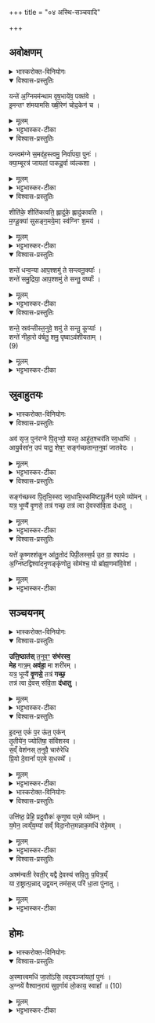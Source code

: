 +++
title = "०४ अस्थि-सञ्चयादि"

+++

## अवोक्षणम्
<details><summary>भास्करोक्त-विनियोगः</summary>

1अस्थिसञ्चयने क्षीरमिश्रोदकेन  
उदुम्बर-शाखया  
अस्थीन्य् अवोक्षति - यं त इति पञ्चभिः ॥ 
</details>

<details open><summary>विश्वास-प्रस्तुतिः</summary>

यन्ते॑ अ॒ग्निमम॑न्थाम वृष॒भाये॑व॒ पक्त॑वे ।  
इ॒मन्तꣳ श॑मयामसि ख्षी॒रेण॑ चोद॒केन॑ च ।  
</details>

<details><summary>मूलम्</summary>

यन्ते॑ अ॒ग्निमम॑न्थाम वृष॒भाये॑व॒ पक्त॑वे ।  
इ॒मन्तꣳ श॑मयामसि ख्षी॒रेण॑ चोद॒केन॑ च ।  
</details>

<details><summary>भट्टभास्कर-टीका</summary>

हे प्रेत! यम् अग्निं ते त्वदर्थम् अमन्थाम आधानकाले मथितवन्तः वयं वृषभायेव । द्वितीयार्थे चतुर्थी । वृषभमिव पक्तवे । तुमर्थे तवेप्रत्ययः । यथा आतिथ्यादौ वृषभं पक्तुमग्निं मन्थति तद्वत् त्वदर्थमग्निम् अमन्थाम तमिमम् अग्निं शमयामसि शमयामः केन ? क्षीरेण चोदकेन च मिश्रितेन ॥   
</details>

<details open><summary>विश्वास-प्रस्तुतिः</summary>

यन्त्वम॑ग्ने स॒मद॑ह॒स्त्वमु॒ निर्वा॑पया॒ पुनः॑ ।  
क्या॒म्बूरत्र॑ जायतां पाकदू॒र्वा व्य॑ल्कशा ।  
</details>

<details><summary>मूलम्</summary>

यन्त्वम॑ग्ने स॒मद॑ह॒स्त्वमु॒ निर्वा॑पया॒ पुनः॑ ।  
क्या॒म्बूरत्र॑ जायतां पाकदू॒र्वा व्य॑ल्कशा ।  
</details>


<details><summary>भट्टभास्कर-टीका</summary>

2यं त्वमिति ॥ हे अग्ने! त्वं यं समदहः सम्यग्दग्धवानसि त्वमु तमु । छन्दसो वकारोपजनः । तथैव बह्वृचाः पठन्ति । तमेव पुनर्निर्वापय शान्तं कुरु । किञ्च - अत्र श्मशाने क्याम्बू: शैवालविशेषः कियद् अम्बु उत्पत्तिस्थानमस्येति सः । अत्र प्रदेशे जायताम् एवन्नामायं देशः सिक्तोऽस्तु यथा शैवालमपि जायते तथा पाकदूर्वा बालाऽपि दूर्वा, व्यल्कशा विविधाङ्कुरा जायताम् ॥   
</details>


<details open><summary>विश्वास-प्रस्तुतिः</summary>

शीति॑के॒ शीति॑कावति॒ ह्लादु॑के॒ ह्लादु॑कावति ।  
म॒ण्डू॒क्या॑ सुसङ्ग॒मये॒मꣵ स्व॑ग्निꣳ श॒मय॑ ।  
</details>

<details><summary>मूलम्</summary>

शीति॑के॒ शीति॑कावति॒ ह्लादु॑के॒ ह्लादु॑कावति ।  
म॒ण्डू॒क्या॑ सुसङ्ग॒मये॒मꣵ स्व॑ग्निꣳ श॒मय॑ ।  
</details>

<details><summary>भट्टभास्कर-टीका</summary>

3शीतिके इति ॥ कुम्भोदकं वृष्टिरूपेण रूप्यते शीतिका वृष्टिः । शीताधिदेवतेत्यन्ये । हे शीतिके! शीतिकावति! शीतिका कम्पकरव्याधिरतिशैत्येन समुत्पद्यते । तद्वति! अत्यन्तशैत्यवति! । ह्लादुके! सर्वस्य ह्लादयित्रि! ह्लादुकावति ! अत्यन्तह्लादनवति ! त्वमिमं प्रदेशं मण्डूक्या मण्डूकस्त्रिया सुसङ्गमय । इमं चाग्निं सुष्ठु शमय । इममग्निं शमयित्वा प्रदेशमिमं तथा शीतं कृत्वा यथा न कदाचिदपि स्थानमिदं मण्डूकी जहाति ॥   
</details>

<details open><summary>विश्वास-प्रस्तुतिः</summary>

शन्ते॑ धन्व॒न्या आप॒श्शमु॑ ते सन्त्वनू॒क्याः᳚ ।  
शन्ते॑ समु॒द्रिया॒ आप॒श्शमु॑ ते सन्तु॒ वर्ष्याः᳚ ।  
</details>

<details><summary>मूलम्</summary>

शन्ते॑ धन्व॒न्या आप॒श्शमु॑ ते सन्त्वनू॒क्याः᳚ ।  
शन्ते॑ समु॒द्रिया॒ आप॒श्शमु॑ ते सन्तु॒ वर्ष्याः᳚ ।  
</details>

<details><summary>भट्टभास्कर-टीका</summary>

4शं त इति ॥ हे प्रेत ! धन्वन्या मरुभूमिधन्वा तत्र भवा आपः धन्वन्यास् तव शं भवन्तु । अनूक्या अनुदको देश अनूकः । दकारलोपश् छान्दसः । तत्र भवा अनूक्यास् ता अप्यापः शं ते सन्तु भवन्तु । उकारः पादपूरणः । समुद्रे अन्तरिक्षे भवाः समुद्रिया वर्ष्याः ॥   
</details>


<details open><summary>विश्वास-प्रस्तुतिः</summary>

शन्ते॒ स्रव॑न्तीस्त॒नुवे॒ शमु॑ ते सन्तु॒ कूप्याः᳚ ।  
शन्ते॑ नीहा॒रो व॑र्षतु॒ शमु॒ पृष्वाऽव॑शीयताम् ।  
(9)  
</details>

<details><summary>मूलम्</summary>

शन्ते॒ स्रव॑न्तीस्त॒नुवे॒ शमु॑ ते सन्तु॒ कूप्याः᳚ ।  
शन्ते॑ नीहा॒रो व॑र्षतु॒ शमु॒ पृष्वाऽव॑शीयताम् ।  
(9)  
</details>

<details><summary>भट्टभास्कर-टीका</summary>

5शं ते स्रवन्तीर् नद्यादिषु स्रवन्त्य आपस् ते तनुवे तन्वै शरीराय शं भवन्तु । कूपे भवाः कूप्याः । नीहारो हिमानी स च ते शं वर्षतु सुखवृष्टिं करोतु । पृष्वा अवश्यायोदकं साऽपि शं भूत्वा अवशीयताम् अवपततु ॥   
</details>

## स्रुवाहुतयः

<details><summary>भास्करोक्त-विनियोगः</summary>

6अतएव श्मशानाग्नेर् दक्षिणतोऽङ्गारान्निर्वृत्य तिस्रस्स्रुवाहुतीर्जुहोति - अवसृजेति तिसृभिः ॥ 
</details>

<details open><summary>विश्वास-प्रस्तुतिः</summary>

अव॑ सृज॒ पुन॑रग्ने पि॒तृभ्यो॒ यस्त॒ आहु॑त॒श्चर॑ति स्व॒धाभिः॑ ।  
आयु॒र्वसा॑न॒ उप॑ यातु॒ शेष॒ꣳ॒ सङ्ग॑च्छतान्त॒नुवा॑ जातवेदः ।  
</details>

<details><summary>मूलम्</summary>

अव॑ सृज॒ पुन॑रग्ने पि॒तृभ्यो॒ यस्त॒ आहु॑त॒श्चर॑ति स्व॒धाभिः॑ ।  
आयु॒र्वसा॑न॒ उप॑ यातु॒ शेष॒ꣳ॒ सङ्ग॑च्छतान्त॒नुवा॑ जातवेदः ।  
</details>

<details><summary>भट्टभास्कर-टीका</summary>

हे अग्ने ! त्वमिमं प्रेतं पितृभ्यः पुनरवसृज । वीप्सालोपोऽत्र द्रष्टव्यः - पुनःपुनरवसृज देहि युष्माभिरयं समानो जात इति पुनरुक्त्वा समर्पयेत्यर्थः । यः प्रेतस् ते तुभ्यम् आहुतः संस्कारार्थं त्वयि क्षिप्तस्सन् चरति । लुप्तसनर्थमेतत् । पितॄन् प्रति जिगमिषति । केन हेतुना - स्वधाभिर् अन्नैः पितृभ्यः पुत्रादिभिर् दातव्यैर् हेतुभूतैः । आयुर् जीवितं वसान आच्छादयन् जीवेनाधिष्ठितस्सन् शेषं भुक्तावशिष्टं कर्मफलम् उपयातु उपभुङ्क्ताम् । तदर्थं च तनुवा तन्वा सूक्ष्मशरीरेण सङ्गच्छतां हे जातवेदः! सङ्गच्छस्व ॥   
</details>

<details open><summary>विश्वास-प्रस्तुतिः</summary>

सङ्ग॑च्छस्व पि॒तृभि॒स्सꣵ स्व॒धाभि॒स्समि॑ष्टापू॒र्तेन॑ पर॒मे व्यो॑मन् ।  
यत्र॒ भूम्यै॑ वृ॒णसे॒ तत्र॑ गच्छ॒ तत्र॑ त्वा दे॒वस्स॑वि॒ता द॑धातु ।  
</details>

<details><summary>मूलम्</summary>

सङ्ग॑च्छस्व पि॒तृभि॒स्सꣵ स्व॒धाभि॒स्समि॑ष्टापू॒र्तेन॑ पर॒मे व्यो॑मन् ।  
यत्र॒ भूम्यै॑ वृ॒णसे॒ तत्र॑ गच्छ॒ तत्र॑ त्वा दे॒वस्स॑वि॒ता द॑धातु ।  
</details>

<details><summary>भट्टभास्कर-टीका</summary>

7हे प्रेत! पितृभिस्सङ्गच्छस्व पितृगणैरन्तर्भव । ततः स्वधाभिर् अपि सङ्गच्छस्व इष्टापूर्तफलेन च सङ्गच्छस्व! क्व परमे व्योमन् विशिष्टस्थाने स्वर्गाख्ये । पश्चाच्च भूम्यै भूम्यास्सम्बन्धिनि यत्र प्रदेशे वृणसे जन्म प्रार्थयसे तत्र प्रदेशे गच्छ तत्र त्वा देवः सविता दधातु उत्पादयतु ॥   
</details>

<details open><summary>विश्वास-प्रस्तुतिः</summary>

यत्ते॑ कृ॒ष्णश्श॑कु॒न आ॑तु॒तोद॑ पिपी॒लस्स॒र्प उ॒त वा॒ श्वाप॑दः ।  
अ॒ग्निष्टद्विश्वा॑दनृ॒णङ्कृ॑णोतु॒ सोम॑श्च॒ यो ब्रा᳚ह्म॒णमा॑वि॒वेश॑ ।  
</details>

<details><summary>मूलम्</summary>

यत्ते॑ कृ॒ष्णश्श॑कु॒न आ॑तु॒तोद॑ पिपी॒लस्स॒र्प उ॒त वा॒ श्वाप॑दः ।  
अ॒ग्निष्टद्विश्वा॑दनृ॒णङ्कृ॑णोतु॒ सोम॑श्च॒ यो ब्रा᳚ह्म॒णमा॑वि॒वेश॑ ।  
</details>

<details><summary>भट्टभास्कर-टीका</summary>

8यत्त इति ॥ कृष्णः शकुनः यत् तव अङ्गम् आतुतोद आपीडयत् पिपीलः पिपीलिका सर्प उत वा श्वापदः सृगालादिस् तत् सर्वम् अयम् अग्निर् विश्वाद् विश्वमत्तीति विश्वात् कृत्स्नभक्षयिता अनृणम् अवश्यप्रतिकर्तव्यत्वादृणशब्देन गदो रोगो लक्ष्यते । अगदम् । तथैव बह्वृचाः पठन्ति - 'अनिष्टद्विश्वादगदं' इति । कृणोतु करोतु । सोमश्च अनृणं करोतु यस्सोमो ब्राह्मणम् । जातावेकवचनम् । ब्राह्मणान् । तथैव ब्रह्वृचाः । आविवेश आविशत्य् आविश्य तिष्ठति 'अग्नीषोमीयो हि ब्राह्मणः' इति ॥   
</details>

## सञ्चयनम्
<details><summary>भास्करोक्त-विनियोगः</summary>

9अयुजः स्त्रियस्सञ्चिन्वन्ति, तत्र प्रथमाया मन्त्रः - उत्तिष्ठति ॥ 
</details>

<details open><summary>विश्वास-प्रस्तुतिः</summary>

**उत्ति॒ष्ठात॑स्** त॒नुव॒ꣳ॒ **संभ॑रस्व॒**  
**मेह** गात्र॒म् **अव॑हा॒** मा शरी॑रम् ।  
यत्र॒ भूम्यै॑ **वृ॒णसे॒** तत्र॑ **गच्छ॒**  
तत्र॑ त्वा दे॒वस् स॑वि॒ता **द॑धातु** ।
</details>

<details><summary>मूलम्</summary>

उत्ति॒ष्ठात॑स्त॒नुव॒ꣳ॒ संभ॑रस्व॒ मेह गात्र॒मव॑हा॒ मा शरी॑रम् ।  
यत्र॒ भूम्यै॑ वृ॒णसे॒ तत्र॑ गच्छ॒ तत्र॑ त्वा दे॒वस्स॑वि॒ता द॑धातु ।
</details>

<details><summary>भट्टभास्कर-टीका</summary>

हे प्रेत! अतः श्मशानाद् उत्तिष्ठ। उत्थाय च तनुवं तन्वम् इतस्ततो विप्रकीर्णम् अस्थिशरीरं सम्भरस्व कुम्भे सम्भृतं कुर्व् इह श्मशाने गात्रं स्वल्पमपि माऽवहा मा अवहासीर् मा त्याक्षीर् मा शरीरं मा च स्थूलम् अङ्गम् । सम्भृत्य च यत्र भूम्यै इत्यादि गतम् ॥   
</details>

<details open><summary>विश्वास-प्रस्तुतिः</summary>

इ॒दन्त॒ एकं॑ प॒र ऊ॑त॒ एक॑न्  
तृ॒तीये॑न॒ ज्योति॑षा॒ संवि॑शस्व ।  
स॒व्ँ वेश॑नस् त॒नुवै॒ चारु॑रेधि  
प्रि॒यो दे॒वानां᳚ पर॒मे स॒धस्थे᳚ ।
</details>

<details><summary>मूलम्</summary>

इ॒दन्त॒ एकं॑ प॒र ऊ॑त॒ एक॑न्तृ॒तीये॑न॒ ज्योति॑षा॒ संवि॑शस्व ।  
स॒व्ँ वेश॑नस्त॒नुवै॒ चारु॑रेधि प्रि॒यो दे॒वानां᳚ पर॒मे स॒धस्थे᳚ ।
</details>

<details><summary>भट्टभास्कर-टीका</summary>

??
</details>


<details><summary>भास्करोक्त-विनियोगः</summary>

11अथ अध्वर्युः कुम्भे सम्भृतान्यस्थीन्यादाय उत्तिष्ठति - उत्तिष्ठेति ॥ 
</details>



<details open><summary>विश्वास-प्रस्तुतिः</summary>

उत्ति॑ष्ठ॒ प्रेहि॒ प्रद्र॒वौकः॑ कृणुष्व पर॒मे व्यो॑मन् ।  
य॒मेन॒ त्वय्ँय॒म्या॑ सव्ँ विदा॒नोत्त॒मन्नाक॒मधि॑ रोहे॒मम् ।  
</details>

<details><summary>मूलम्</summary>

उत्ति॑ष्ठ॒ प्रेहि॒ प्रद्र॒वौकः॑ कृणुष्व पर॒मे व्यो॑मन् ।  
य॒मेन॒ त्वय्ँय॒म्या॑ सव्ँ विदा॒नोत्त॒मन्नाक॒मधि॑ रोहे॒मम् ।  
</details>

<details><summary>भट्टभास्कर-टीका</summary>

अस्थिरूपं प्रत्युच्यते - हे प्रेत! इत उत्तिष्ठ उत्थाय च प्रेहि गच्छ गच्छंश्च प्रद्रव शीघ्रं गच्छ प्रद्रुत्य च परमे व्योमन् उत्कृष्ट स्थाने ओकः वासस्थानं कृणुष्व कुरु । ओकः करणप्रकारः - यमी यमस्य स्वसा यमेन यम्या च संविदान एकमतिभ्यामनुज्ञातस् त्वम् उत्तमं नाकं प्रसिद्धम् अधिरोह आरोह । संविदानोत्तममिति छान्दसो गुणः ॥
</details>


<details open><summary>विश्वास-प्रस्तुतिः</summary>

अश्म॑न्वती रेवती॒र् यद्वै दे॒वस्य॑ सवि॒तुः प॒वित्र॒य्ँ  
या रा॒ष्ट्रात्प॒न्नाद् उद्व॒यन् तम॑स॒स् परि॑ धा॒ता पु॑नातु ।  
</details>

<details><summary>मूलम्</summary>

अश्म॑न्वती रेवती॒र्यद्वै दे॒वस्य॑ सवि॒तुः प॒वित्र॒य्ँ या रा॒ष्ट्रात्प॒न्नादुद्व॒यन्तम॑स॒स्परि॑ धा॒ता पु॑नातु ।  
</details>


<details><summary>भट्टभास्कर-टीका</summary>

12-16अश्मन्वतीरित्यादयः पञ्च गताः7 कर्ष्वादि समानम् ॥
</details>

## होमः
<details><summary>भास्करोक्त-विनियोगः</summary>

17अथ अस्थीनि पिष्ट्वा आज्येन संसृज्य अग्निहोत्रहवण्या जुहोति सोमयाजिनः - अस्मादिति ॥ 
</details>


<details open><summary>विश्वास-प्रस्तुतिः</summary>

अ॒स्मात्त्वमधि॑ जा॒तो॑ऽसि॒ त्वद॒यञ्जा॑यतां॒ पुनः॑ ।  
अ॒ग्नये॑ वैश्वान॒राय॑ सुव॒र्गाय॑ लो॒काय॒ स्वाहा᳚ ॥ (10)  
</details>

<details><summary>मूलम्</summary>

अ॒स्मात्त्वमधि॑ जा॒तो॑ऽसि॒ त्वद॒यञ्जा॑यतां॒ पुनः॑ ।  
अ॒ग्नये॑ वैश्वान॒राय॑ सुव॒र्गाय॑ लो॒काय॒ स्वाहा᳚ ॥ (10)  
</details>

<details><summary>भट्टभास्कर-टीका</summary>

अधिः पञ्चम्यर्थानुवादी । हे अग्ने! अस्माद् यजमानात् त्वमधिजातोस्य् आधानकाले । अयं त्व् इदानीं त्वत्तो ऽधिजायताम् अग्नये तुभ्यं वैश्वानराय विश्वेषां नराणामयमुपास्यः वैश्वानरः सुवर्गाय लोकाय तत्प्राप्तिहेतुभूताय तदभिमानिने वा दत्तमस्तु ।   
    
इत्यारण्यके चतुर्थे चतुर्थोऽनुवाकः ॥
</details>
